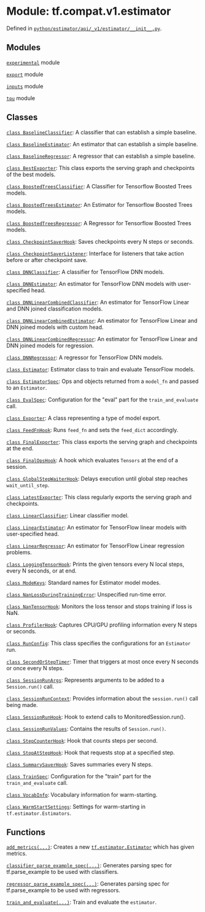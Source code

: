 <div itemscope itemtype="http://developers.google.com/ReferenceObject">
<meta itemprop="name" content="tf.compat.v1.estimator" />
<meta itemprop="path" content="Stable" />
</div>

# Module: tf.compat.v1.estimator





Defined in [`python/estimator/api/_v1/estimator/__init__.py`](https://github.com/tensorflow/estimator/tree/master/tensorflow_estimator/python/estimator/api/_v1/estimator/__init__.py).

<!-- Placeholder for "Used in" -->


## Modules

[`experimental`](../../../tf/compat/v1/estimator/experimental.md) module

[`export`](../../../tf/compat/v1/estimator/export.md) module

[`inputs`](../../../tf/compat/v1/estimator/inputs.md) module

[`tpu`](../../../tf/compat/v1/estimator/tpu.md) module

## Classes

[`class BaselineClassifier`](../../../tf/compat/v1/estimator/BaselineClassifier.md): A classifier that can establish a simple baseline.

[`class BaselineEstimator`](../../../tf/compat/v1/estimator/BaselineEstimator.md): An estimator that can establish a simple baseline.

[`class BaselineRegressor`](../../../tf/compat/v1/estimator/BaselineRegressor.md): A regressor that can establish a simple baseline.

[`class BestExporter`](../../../tf/estimator/BestExporter.md): This class exports the serving graph and checkpoints of the best models.

[`class BoostedTreesClassifier`](../../../tf/estimator/BoostedTreesClassifier.md): A Classifier for Tensorflow Boosted Trees models.

[`class BoostedTreesEstimator`](../../../tf/estimator/BoostedTreesEstimator.md): An Estimator for Tensorflow Boosted Trees models.

[`class BoostedTreesRegressor`](../../../tf/estimator/BoostedTreesRegressor.md): A Regressor for Tensorflow Boosted Trees models.

[`class CheckpointSaverHook`](../../../tf/estimator/CheckpointSaverHook.md): Saves checkpoints every N steps or seconds.

[`class CheckpointSaverListener`](../../../tf/estimator/CheckpointSaverListener.md): Interface for listeners that take action before or after checkpoint save.

[`class DNNClassifier`](../../../tf/compat/v1/estimator/DNNClassifier.md): A classifier for TensorFlow DNN models.

[`class DNNEstimator`](../../../tf/compat/v1/estimator/DNNEstimator.md): An estimator for TensorFlow DNN models with user-specified head.

[`class DNNLinearCombinedClassifier`](../../../tf/compat/v1/estimator/DNNLinearCombinedClassifier.md): An estimator for TensorFlow Linear and DNN joined classification models.

[`class DNNLinearCombinedEstimator`](../../../tf/compat/v1/estimator/DNNLinearCombinedEstimator.md): An estimator for TensorFlow Linear and DNN joined models with custom head.

[`class DNNLinearCombinedRegressor`](../../../tf/compat/v1/estimator/DNNLinearCombinedRegressor.md): An estimator for TensorFlow Linear and DNN joined models for regression.

[`class DNNRegressor`](../../../tf/compat/v1/estimator/DNNRegressor.md): A regressor for TensorFlow DNN models.

[`class Estimator`](../../../tf/compat/v1/estimator/Estimator.md): Estimator class to train and evaluate TensorFlow models.

[`class EstimatorSpec`](../../../tf/estimator/EstimatorSpec.md): Ops and objects returned from a `model_fn` and passed to an `Estimator`.

[`class EvalSpec`](../../../tf/estimator/EvalSpec.md): Configuration for the "eval" part for the `train_and_evaluate` call.

[`class Exporter`](../../../tf/estimator/Exporter.md): A class representing a type of model export.

[`class FeedFnHook`](../../../tf/estimator/FeedFnHook.md): Runs `feed_fn` and sets the `feed_dict` accordingly.

[`class FinalExporter`](../../../tf/estimator/FinalExporter.md): This class exports the serving graph and checkpoints at the end.

[`class FinalOpsHook`](../../../tf/estimator/FinalOpsHook.md): A hook which evaluates `Tensors` at the end of a session.

[`class GlobalStepWaiterHook`](../../../tf/estimator/GlobalStepWaiterHook.md): Delays execution until global step reaches `wait_until_step`.

[`class LatestExporter`](../../../tf/estimator/LatestExporter.md): This class regularly exports the serving graph and checkpoints.

[`class LinearClassifier`](../../../tf/compat/v1/estimator/LinearClassifier.md): Linear classifier model.

[`class LinearEstimator`](../../../tf/compat/v1/estimator/LinearEstimator.md): An estimator for TensorFlow linear models with user-specified head.

[`class LinearRegressor`](../../../tf/compat/v1/estimator/LinearRegressor.md): An estimator for TensorFlow Linear regression problems.

[`class LoggingTensorHook`](../../../tf/estimator/LoggingTensorHook.md): Prints the given tensors every N local steps, every N seconds, or at end.

[`class ModeKeys`](../../../tf/estimator/ModeKeys.md): Standard names for Estimator model modes.

[`class NanLossDuringTrainingError`](../../../tf/estimator/NanLossDuringTrainingError.md): Unspecified run-time error.

[`class NanTensorHook`](../../../tf/estimator/NanTensorHook.md): Monitors the loss tensor and stops training if loss is NaN.

[`class ProfilerHook`](../../../tf/estimator/ProfilerHook.md): Captures CPU/GPU profiling information every N steps or seconds.

[`class RunConfig`](../../../tf/estimator/RunConfig.md): This class specifies the configurations for an `Estimator` run.

[`class SecondOrStepTimer`](../../../tf/estimator/SecondOrStepTimer.md): Timer that triggers at most once every N seconds or once every N steps.

[`class SessionRunArgs`](../../../tf/estimator/SessionRunArgs.md): Represents arguments to be added to a `Session.run()` call.

[`class SessionRunContext`](../../../tf/estimator/SessionRunContext.md): Provides information about the `session.run()` call being made.

[`class SessionRunHook`](../../../tf/estimator/SessionRunHook.md): Hook to extend calls to MonitoredSession.run().

[`class SessionRunValues`](../../../tf/estimator/SessionRunValues.md): Contains the results of `Session.run()`.

[`class StepCounterHook`](../../../tf/estimator/StepCounterHook.md): Hook that counts steps per second.

[`class StopAtStepHook`](../../../tf/estimator/StopAtStepHook.md): Hook that requests stop at a specified step.

[`class SummarySaverHook`](../../../tf/estimator/SummarySaverHook.md): Saves summaries every N steps.

[`class TrainSpec`](../../../tf/estimator/TrainSpec.md): Configuration for the "train" part for the `train_and_evaluate` call.

[`class VocabInfo`](../../../tf/estimator/VocabInfo.md): Vocabulary information for warm-starting.

[`class WarmStartSettings`](../../../tf/estimator/WarmStartSettings.md): Settings for warm-starting in `tf.estimator.Estimators`.

## Functions

[`add_metrics(...)`](../../../tf/estimator/add_metrics.md): Creates a new <a href="../../../tf/estimator/Estimator.md"><code>tf.estimator.Estimator</code></a> which has given metrics.

[`classifier_parse_example_spec(...)`](../../../tf/compat/v1/estimator/classifier_parse_example_spec.md): Generates parsing spec for tf.parse_example to be used with classifiers.

[`regressor_parse_example_spec(...)`](../../../tf/compat/v1/estimator/regressor_parse_example_spec.md): Generates parsing spec for tf.parse_example to be used with regressors.

[`train_and_evaluate(...)`](../../../tf/estimator/train_and_evaluate.md): Train and evaluate the `estimator`.

